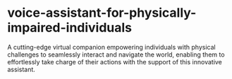 # voice-assistant-for-physically-impaired-individuals
A cutting-edge virtual companion empowering individuals with physical challenges to seamlessly interact and navigate the world, enabling them to effortlessly take charge of their actions with the support of this innovative assistant.
